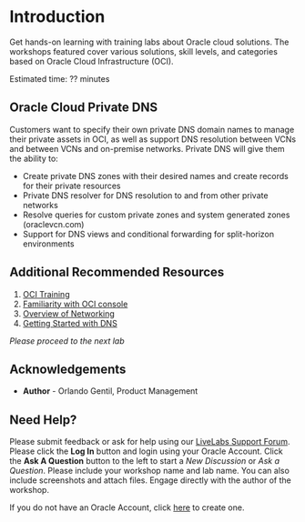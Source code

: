 # Introduction

Get hands-on learning with training labs about Oracle cloud solutions. The workshops featured cover various solutions, skill levels, and categories based on Oracle Cloud Infrastructure (OCI).

Estimated time: ?? minutes

## Oracle Cloud Private DNS

Customers want to specify their own private DNS domain names to manage their private assets in OCI, as well as support DNS resolution between  VCNs and between VCNs and on-premise networks. Private DNS will give them the ability to:
- Create private DNS zones with their desired names and create records for their private resources
- Private DNS resolver for DNS resolution to and from other private networks
- Resolve queries for custom private zones and system generated zones (oraclevcn.com)
- Support for DNS views and conditional forwarding  for split-horizon environments


## Additional Recommended Resources

1. [OCI Training](https://cloud.oracle.com/en_US/iaas/training)
2. [Familiarity with OCI console](https://docs.oraclecloud.com/Content/GSG/Concepts/console.htm)
3. [Overview of Networking](https://docs.oraclecloud.com/Content/Network/Concepts/overview.htm)
4. [Getting Started with DNS](https://docs.cloud.oracle.com/en-us/iaas/Content/DNS/Concepts/gettingstarted.htm)

*Please proceed to the next lab*

## Acknowledgements

- **Author** - Orlando Gentil, Product Management

## Need Help?
Please submit feedback or ask for help using our [LiveLabs Support Forum](https://community.oracle.com/tech/developers/categories/oci-networking). Please click the **Log In** button and login using your Oracle Account. Click the **Ask A Question** button to the left to start a *New Discussion* or *Ask a Question*.  Please include your workshop name and lab name.  You can also include screenshots and attach files.  Engage directly with the author of the workshop.

If you do not have an Oracle Account, click [here](https://profile.oracle.com/myprofile/account/create-account.jspx) to create one.
